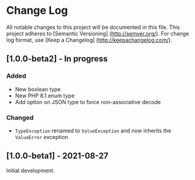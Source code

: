 # Change Log

All notable changes to this project will be documented in this file. This project adheres
to [Semantic Versioning] (http://semver.org/). For change log format,
use [Keep a Changelog] (http://keepachangelog.com/).

## [1.0.0-beta2] - In progress

### Added

- New boolean type
- New PHP 8.1 enum type
- Add option on JSON type to force non-associative decode

### Changed

- `TypeException` renamed to `ValueException` and now inherits the `ValueError` exception

## [1.0.0-beta1] - 2021-08-27

Initial development.